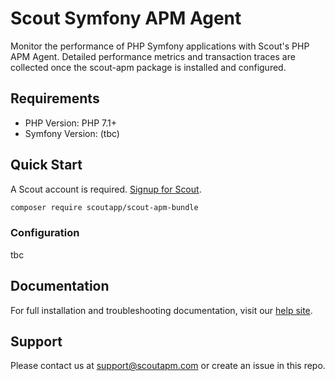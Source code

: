 # Scout Symfony APM Agent

Monitor the performance of PHP Symfony applications with Scout's PHP APM Agent.
Detailed performance metrics and transaction traces are collected once the scout-apm package is installed and configured.

## Requirements

* PHP Version: PHP 7.1+
* Symfony Version: (tbc)

## Quick Start

A Scout account is required. [Signup for Scout](https://scoutapm.com/users/sign_up).

```bash
composer require scoutapp/scout-apm-bundle
```

### Configuration

tbc

## Documentation

For full installation and troubleshooting documentation, visit our [help site](https://docs.scoutapm.com/#symfony).

## Support

Please contact us at support@scoutapm.com or create an issue in this repo.

